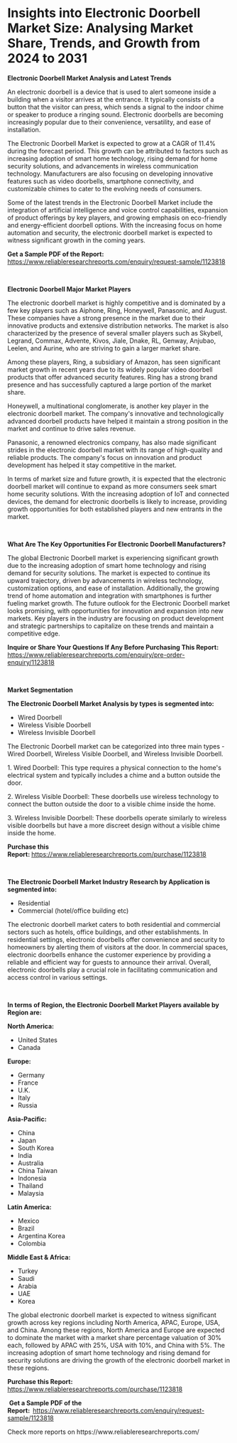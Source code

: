 <p><h1>Insights into Electronic Doorbell Market Size: Analysing Market Share, Trends, and Growth from 2024 to 2031</h1></p><p><strong>Electronic Doorbell Market Analysis and Latest Trends</strong></p>
<p><p>An electronic doorbell is a device that is used to alert someone inside a building when a visitor arrives at the entrance. It typically consists of a button that the visitor can press, which sends a signal to the indoor chime or speaker to produce a ringing sound. Electronic doorbells are becoming increasingly popular due to their convenience, versatility, and ease of installation.</p><p>The Electronic Doorbell Market is expected to grow at a CAGR of 11.4% during the forecast period. This growth can be attributed to factors such as increasing adoption of smart home technology, rising demand for home security solutions, and advancements in wireless communication technology. Manufacturers are also focusing on developing innovative features such as video doorbells, smartphone connectivity, and customizable chimes to cater to the evolving needs of consumers.</p><p>Some of the latest trends in the Electronic Doorbell Market include the integration of artificial intelligence and voice control capabilities, expansion of product offerings by key players, and growing emphasis on eco-friendly and energy-efficient doorbell options. With the increasing focus on home automation and security, the electronic doorbell market is expected to witness significant growth in the coming years.</p></p>
<p><strong>Get a Sample PDF of the Report:&nbsp;</strong> <a href="https://www.reliableresearchreports.com/enquiry/request-sample/1123818">https://www.reliableresearchreports.com/enquiry/request-sample/1123818</a></p>
<p>&nbsp;</p>
<p><strong>Electronic Doorbell Major Market Players</strong></p>
<p><p>The electronic doorbell market is highly competitive and is dominated by a few key players such as Aiphone, Ring, Honeywell, Panasonic, and August. These companies have a strong presence in the market due to their innovative products and extensive distribution networks. The market is also characterized by the presence of several smaller players such as Skybell, Legrand, Commax, Advente, Kivos, Jiale, Dnake, RL, Genway, Anjubao, Leelen, and Aurine, who are striving to gain a larger market share.</p><p>Among these players, Ring, a subsidiary of Amazon, has seen significant market growth in recent years due to its widely popular video doorbell products that offer advanced security features. Ring has a strong brand presence and has successfully captured a large portion of the market share.</p><p>Honeywell, a multinational conglomerate, is another key player in the electronic doorbell market. The company's innovative and technologically advanced doorbell products have helped it maintain a strong position in the market and continue to drive sales revenue.</p><p>Panasonic, a renowned electronics company, has also made significant strides in the electronic doorbell market with its range of high-quality and reliable products. The company's focus on innovation and product development has helped it stay competitive in the market.</p><p>In terms of market size and future growth, it is expected that the electronic doorbell market will continue to expand as more consumers seek smart home security solutions. With the increasing adoption of IoT and connected devices, the demand for electronic doorbells is likely to increase, providing growth opportunities for both established players and new entrants in the market.</p></p>
<p>&nbsp;</p>
<p><strong>What Are The Key Opportunities For Electronic Doorbell Manufacturers?</strong></p>
<p><p>The global Electronic Doorbell market is experiencing significant growth due to the increasing adoption of smart home technology and rising demand for security solutions. The market is expected to continue its upward trajectory, driven by advancements in wireless technology, customization options, and ease of installation. Additionally, the growing trend of home automation and integration with smartphones is further fueling market growth. The future outlook for the Electronic Doorbell market looks promising, with opportunities for innovation and expansion into new markets. Key players in the industry are focusing on product development and strategic partnerships to capitalize on these trends and maintain a competitive edge.</p></p>
<p><strong>Inquire or Share Your Questions If Any Before Purchasing This Report:</strong> <a href="https://www.reliableresearchreports.com/enquiry/pre-order-enquiry/1123818">https://www.reliableresearchreports.com/enquiry/pre-order-enquiry/1123818</a></p>
<p>&nbsp;</p>
<p><strong>Market Segmentation</strong></p>
<p><strong>The Electronic Doorbell Market Analysis by types is segmented into:</strong></p>
<p><ul><li>Wired Doorbell</li><li>Wireless Visible Doorbell</li><li>Wireless Invisible Doorbell</li></ul></p>
<p><p>The Electronic Doorbell market can be categorized into three main types - Wired Doorbell, Wireless Visible Doorbell, and Wireless Invisible Doorbell. </p><p>1. Wired Doorbell: This type requires a physical connection to the home's electrical system and typically includes a chime and a button outside the door.</p><p>2. Wireless Visible Doorbell: These doorbells use wireless technology to connect the button outside the door to a visible chime inside the home.</p><p>3. Wireless Invisible Doorbell: These doorbells operate similarly to wireless visible doorbells but have a more discreet design without a visible chime inside the home.</p></p>
<p><strong>Purchase this Report:&nbsp;</strong><a href="https://www.reliableresearchreports.com/purchase/1123818">https://www.reliableresearchreports.com/purchase/1123818</a></p>
<p>&nbsp;</p>
<p><strong>The Electronic Doorbell Market Industry Research by Application is segmented into:</strong></p>
<p><ul><li>Residential</li><li>Commercial (hotel/office building etc)</li></ul></p>
<p><p>The electronic doorbell market caters to both residential and commercial sectors such as hotels, office buildings, and other establishments. In residential settings, electronic doorbells offer convenience and security to homeowners by alerting them of visitors at the door. In commercial spaces, electronic doorbells enhance the customer experience by providing a reliable and efficient way for guests to announce their arrival. Overall, electronic doorbells play a crucial role in facilitating communication and access control in various settings.</p></p>
<p>&nbsp;</p>
<p><strong>In terms of Region, the Electronic Doorbell Market Players available by Region are:</strong></p>
<p>
    <p> <strong> North America: </strong>
        <ul>
            <li>United States</li>
            <li>Canada</li>
        </ul>
        </p> 
    <p> <strong> Europe: </strong>
        <ul>
            <li>Germany</li>
            <li>France</li>
            <li>U.K.</li>
            <li>Italy</li>
            <li>Russia</li>
        </ul>
        </p> 
    <p> <strong> Asia-Pacific: </strong>
        <ul>
            <li>China</li>
            <li>Japan</li>
            <li>South Korea</li>
            <li>India</li>
            <li>Australia</li>
            <li>China Taiwan</li>
            <li>Indonesia</li>
            <li>Thailand</li>
            <li>Malaysia</li>
        </ul>
        </p> 
    <p> <strong> Latin America: </strong>
        <ul>
            <li>Mexico</li>
            <li>Brazil</li>
            <li>Argentina Korea</li>
            <li>Colombia</li>
        </ul>
        </p> 
    <p> <strong> Middle East & Africa: </strong>
        <ul>
            <li>Turkey</li>
            <li>Saudi</li>
            <li>Arabia</li>
            <li>UAE</li>
            <li>Korea</li>
        </ul>
    </p>
    </p>
<p><p>The global electronic doorbell market is expected to witness significant growth across key regions including North America, APAC, Europe, USA, and China. Among these regions, North America and Europe are expected to dominate the market with a market share percentage valuation of 30% each, followed by APAC with 25%, USA with 10%, and China with 5%. The increasing adoption of smart home technology and rising demand for security solutions are driving the growth of the electronic doorbell market in these regions.</p></p>
<p><strong>Purchase this Report: </strong><a href="https://www.reliableresearchreports.com/purchase/1123818">https://www.reliableresearchreports.com/purchase/1123818</a></p>
<p>&nbsp;<strong>Get a Sample PDF of the Report:&nbsp;&nbsp;</strong><a href="https://www.reliableresearchreports.com/enquiry/request-sample/1123818">https://www.reliableresearchreports.com/enquiry/request-sample/1123818</a></p>
<p><strong></strong></p>
<p>Check more reports on https://www.reliableresearchreports.com/</p>